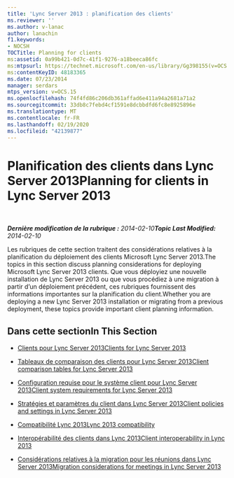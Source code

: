 ```yaml
---
title: 'Lync Server 2013 : planification des clients'
ms.reviewer: ''
ms.author: v-lanac
author: lanachin
f1.keywords:
- NOCSH
TOCTitle: Planning for clients
ms:assetid: 0a99b421-0d7c-41f1-9276-a18beeca86fc
ms:mtpsurl: https://technet.microsoft.com/en-us/library/Gg398155(v=OCS.15)
ms:contentKeyID: 48183365
ms.date: 07/23/2014
manager: serdars
mtps_version: v=OCS.15
ms.openlocfilehash: 74f4fd86c206db361affad6e411a94a2681a71a2
ms.sourcegitcommit: 33db8c7febd4cf1591e8dcbbdfd6fc8e8925896e
ms.translationtype: MT
ms.contentlocale: fr-FR
ms.lasthandoff: 02/19/2020
ms.locfileid: "42139877"
---
```

<div data-xmlns="http://www.w3.org/1999/xhtml">

<div class="topic" data-xmlns="http://www.w3.org/1999/xhtml" data-msxsl="urn:schemas-microsoft-com:xslt" data-cs="http://msdn.microsoft.com/">

<div data-asp="https://msdn2.microsoft.com/asp">

# <a name="planning-for-clients-in-lync-server-2013"></a><span data-ttu-id="f08d0-102">Planification des clients dans Lync Server 2013</span><span class="sxs-lookup"><span data-stu-id="f08d0-102">Planning for clients in Lync Server 2013</span></span>

</div>

<div id="mainSection">

<div id="mainBody">

<span> </span>

<span data-ttu-id="f08d0-103">_**Dernière modification de la rubrique :** 2014-02-10_</span><span class="sxs-lookup"><span data-stu-id="f08d0-103">_**Topic Last Modified:** 2014-02-10_</span></span>

<span data-ttu-id="f08d0-104">Les rubriques de cette section traitent des considérations relatives à la planification du déploiement des clients Microsoft Lync Server 2013.</span><span class="sxs-lookup"><span data-stu-id="f08d0-104">The topics in this section discuss planning considerations for deploying Microsoft Lync Server 2013 clients.</span></span> <span data-ttu-id="f08d0-105">Que vous déployiez une nouvelle installation de Lync Server 2013 ou que vous procédiez à une migration à partir d’un déploiement précédent, ces rubriques fournissent des informations importantes sur la planification du client.</span><span class="sxs-lookup"><span data-stu-id="f08d0-105">Whether you are deploying a new Lync Server 2013 installation or migrating from a previous deployment, these topics provide important client planning information.</span></span>

<div>

## <a name="in-this-section"></a><span data-ttu-id="f08d0-106">Dans cette section</span><span class="sxs-lookup"><span data-stu-id="f08d0-106">In This Section</span></span>

  - [<span data-ttu-id="f08d0-107">Clients pour Lync Server 2013</span><span class="sxs-lookup"><span data-stu-id="f08d0-107">Clients for Lync Server 2013</span></span>](lync-server-2013-clients.md)

  - [<span data-ttu-id="f08d0-108">Tableaux de comparaison des clients pour Lync Server 2013</span><span class="sxs-lookup"><span data-stu-id="f08d0-108">Client comparison tables for Lync Server 2013</span></span>](lync-server-2013-desktop-client-comparison-tables.md)

  - [<span data-ttu-id="f08d0-109">Configuration requise pour le système client pour Lync Server 2013</span><span class="sxs-lookup"><span data-stu-id="f08d0-109">Client system requirements for Lync Server 2013</span></span>](lync-server-2013-client-system-requirements.md)

  - [<span data-ttu-id="f08d0-110">Stratégies et paramètres du client dans Lync Server 2013</span><span class="sxs-lookup"><span data-stu-id="f08d0-110">Client policies and settings in Lync Server 2013</span></span>](lync-server-2013-client-policies-and-settings.md)

  - [<span data-ttu-id="f08d0-111">Compatibilité Lync 2013</span><span class="sxs-lookup"><span data-stu-id="f08d0-111">Lync 2013 compatibility</span></span>](lync-server-2013-lync-2013-compatibility.md)

  - [<span data-ttu-id="f08d0-112">Interopérabilité des clients dans Lync 2013</span><span class="sxs-lookup"><span data-stu-id="f08d0-112">Client interoperability in Lync 2013</span></span>](lync-server-2013-client-interoperability-in-lync-2013.md)

  - [<span data-ttu-id="f08d0-113">Considérations relatives à la migration pour les réunions dans Lync Server 2013</span><span class="sxs-lookup"><span data-stu-id="f08d0-113">Migration considerations for meetings in Lync Server 2013</span></span>](lync-server-2013-migration-considerations-for-meetings.md)

</div>

</div>

<span> </span>

</div>

</div>

</div>

